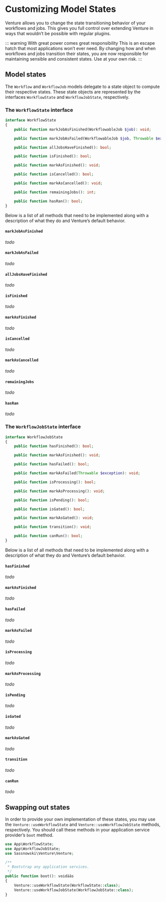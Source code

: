 # Customizing Model States

Venture allows you to change the state transitioning behavior of your workflows and jobs. This gives you full control over extending Venture in ways that wouldn’t be possible with regular plugins.

::: warning With great power comes great responsibility
This is an escape hatch that most applications won’t ever need. By changing how and when workflows and jobs transition their states, you are now responsible for maintaining sensible and consistent states. Use at your own risk.
:::

## Model states

The `Workflow` and `WorkflowJob` models delegate to a state object to compute their respective states. These state objects are represented by the interfaces `WorkflowState` and `WorkflowJobState`, respectively.

### The `WorkflowState` interface

```php
interface WorkflowState
{
    public function markJobAsFinished(WorkflowableJob $job): void;

    public function markJobAsFailed(WorkflowableJob $job, Throwable $exception): void;

    public function allJobsHaveFinished(): bool;

    public function isFinished(): bool;

    public function markAsFinished(): void;

    public function isCancelled(): bool;

    public function markAsCancelled(): void;

    public function remainingJobs(): int;

    public function hasRan(): bool;
}
```

Below is a list of all methods that need to be implemented along with a description of what they do and Venture’s default behavior.

#### `markJobAsFinished`

_todo_

#### `markJobAsFailed`

_todo_

#### `allJobsHaveFinished`

_todo_

#### `isFinished`

_todo_

#### `markAsFinished`

_todo_

#### `isCancelled`

_todo_

#### `markAsCancelled`

_todo_

#### `remainingJobs`

_todo_

#### `hasRan`

_todo_

### The `WorkflowJobState` interface

```php
interface WorkflowJobState
{
    public function hasFinished(): bool;

    public function markAsFinished(): void;

    public function hasFailed(): bool;

    public function markAsFailed(Throwable $exception): void;

    public function isProcessing(): bool;

    public function markAsProcessing(): void;

    public function isPending(): bool;

    public function isGated(): bool;

    public function markAsGated(): void;

    public function transition(): void;

    public function canRun(): bool;
}
```

Below is a list of all methods that need to be implemented along with a description of what they do and Venture’s default behavior.

#### `hasFinished`

_todo_

#### `markAsFinished`

_todo_

#### `hasFailed`

_todo_

#### `markAsFailed`

_todo_

#### `isProcessing`

_todo_

#### `markAsProcessing`

_todo_

#### `isPending`

_todo_

#### `isGated`

_todo_

#### `markAsGated`

_todo_

#### `transition`

_todo_

#### `canRun`

_todo_

## Swapping out states

In order to provide your own implementation of these states, you may use the `Venture::useWorkflowState` and `Venture::useWorkflowJobState` methods, respectively. You should call these methods in your application service provider’s `boot` method.

```php
use App\WorkflowState;
use App\WorkflowJobState;
use Sassnowski\Venture\Venture;

/**
 * Bootstrap any application services.
 */
public function boot(): voidääs
{
    Venture::useWorkflowState(WorkflowState::class);
    Venture::useWorkflowJobState(WorkflowJobState::class);
}
```

